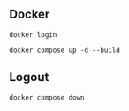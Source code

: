 ## Docker

```
docker login
```

```
docker compose up -d --build
```

## Logout

```
docker compose down
```
